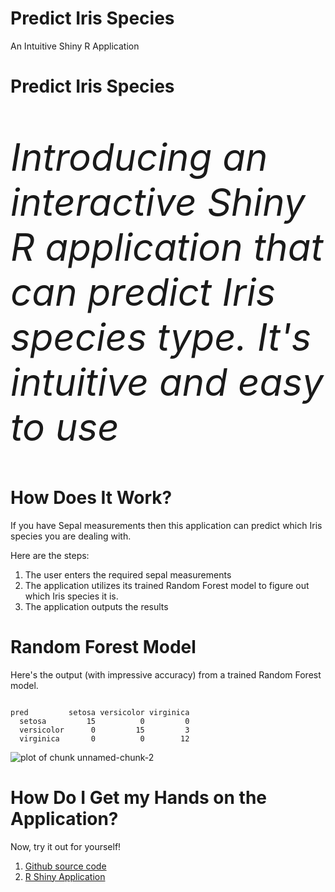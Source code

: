 Predict Iris Species
========================================================
 An Intuitive Shiny R Application

Predict Iris Species
========================================================

<p style="font-size:60px;font-style:Italic"> Introducing an interactive Shiny R application that can predict Iris species type. It's intuitive and easy to use</p>


How Does It Work?
========================================================
<p>If you have Sepal measurements then this application can predict which Iris species you are dealing with.</p>

Here are the steps:

1. The user enters the required sepal measurements
2. The application utilizes its trained Random Forest model to figure out which Iris species it is.
3. The application outputs the results


Random Forest Model
========================================================
<p>Here's the output (with impressive accuracy) from a trained Random Forest model.</p>

```
            
pred         setosa versicolor virginica
  setosa         15          0         0
  versicolor      0         15         3
  virginica       0          0        12
```

![plot of chunk unnamed-chunk-2](PreditIrisDoc-figure/unnamed-chunk-2-1.png) 

How Do I Get my Hands on the Application?
========================================================
Now, try it out for yourself!

1. <a target="_blank" href="http://goo.gl/Lu9TTc">Github source code</a>
2. <a target="_blank" href="https://dormantroot.shinyapps.io/PredictIris/">R Shiny Application</a>



